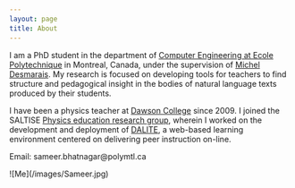 ```yaml
---
layout: page
title: About
---
```


<!--# Contents
{:.no_toc}

* Will be replaced with the ToC, excluding the "Contents" header
{:toc}-->

<p class="message">
I am a PhD student in the department of <a href="http://www.polymtl.ca/gigl/" target="_blank">Computer Engineering at Ecole Polytechnique</a> in Montreal, Canada, under the supervision of <a href="http://www.professeurs.polymtl.ca/michel.desmarais/desmarais_michel_c.html" target="_blank">Michel Desmarais</a>. My research is focused on developing tools for teachers to find structure and pedagogical insight in the bodies of natural language texts produced by their students. 
</p>

<p class="message">
I have been a physics teacher at <a href="http://www.dawsoncollege.qc.ca/" target="_blank">Dawson College</a> since 2009. I joined the SALTISE <a href="http://www.saltise.ca/" target="_blank">Physics education research group</a>, wherein I worked on the development and deployment of <a href="https://github.com/open-craft/dalite-ng" target="_blank">DALITE</a>, a web-based learning environment centered on delivering peer instruction on-line.
</p>

<p class="message">
Email: sameer.bhatnagar@polymtl.ca 
</p>
![Me](/images/Sameer.jpg)


<!--<p class="message">
  Hey there! This page is included as an example. Feel free to customize it for your own use upon downloading. Carry on!
</p>

In the novel, *The Strange Case of Dr. Jeykll and Mr. Hyde*, Mr. Poole is Dr. Jekyll's virtuous and loyal butler. Similarly, Poole is an upstanding and effective butler that helps you build Jekyll themes. It's made by [@mdo](https://twitter.com/mdo).

There are currently two themes built on Poole:

* [Hyde](http://hyde.getpoole.com)
* [Lanyon](http://lanyon.getpoole.com)

Learn more and contribute on [GitHub](https://github.com/poole).

## Setup

Some fun facts about the setup of this project include:

* Built for [Jekyll](http://jekyllrb.com)
* Developed on GitHub and hosted for free on [GitHub Pages](https://pages.github.com)
* Coded with [Sublime Text 2](http://sublimetext.com), an amazing code editor
* Designed and developed while listening to music like [Blood Bros Trilogy](https://soundcloud.com/maddecent/sets/blood-bros-series)

Have questions or suggestions? Feel free to [open an issue on GitHub](https://github.com/poole/issues/new) or [ask me on Twitter](https://twitter.com/mdo).

Thanks for reading!
-->
